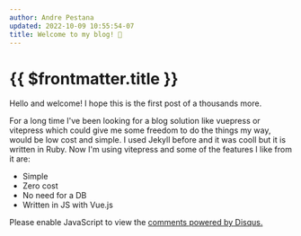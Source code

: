 ```yaml
---
author: Andre Pestana
updated: 2022-10-09 10:55:54-07
title: Welcome to my blog! 🎉
---
```


# {{ $frontmatter.title }}

Hello and welcome! I hope this is the first post of a thousands more.

For a long time I've been looking for a blog solution like vuepress or vitepress which could give me some freedom to do the things
my way, would be low cost and simple. I used Jekyll before and it was cooll but it is written in Ruby. Now I'm using vitepress and some of the features I like from it are:

<!-- more -->

- Simple
- Zero cost
- No need for a DB
- Written in JS with Vue.js

<div id="disqus_thread"></div>
<script>
    const PAGE_URL = 'https://andrepestana.github.io/sections/blog/posts/welcome-to-my-blog.html'
    const PAGE_IDENTIFIER = 'a'
    
    var disqus_config = function () {
    this.page.url = PAGE_URL;  // Replace PAGE_URL with your page's canonical URL variable
    this.page.identifier = PAGE_IDENTIFIER; // Replace PAGE_IDENTIFIER with your page's unique identifier variable
    };
    */
    (function() { // DON'T EDIT BELOW THIS LINE
    var d = document, s = d.createElement('script');
    s.src = 'https://andre-pestana.disqus.com/embed.js';
    s.setAttribute('data-timestamp', +new Date());
    (d.head || d.body).appendChild(s);
    })();
</script>
<noscript>Please enable JavaScript to view the <a href="https://disqus.com/?ref_noscript">comments powered by Disqus.</a></noscript>
